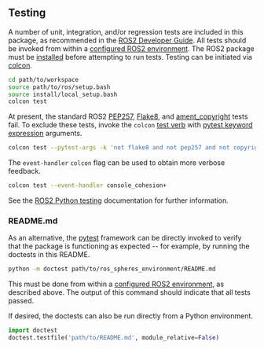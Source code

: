<!-- License

Copyright 2022 Neuromechatronics Lab, Carnegie Mellon University (a.whit)

Contributors:
  a. whit. (nml@whit.contact)

This Source Code Form is subject to the terms of the Mozilla Public
License, v. 2.0. If a copy of the MPL was not distributed with this
file, You can obtain one at https://mozilla.org/MPL/2.0/.
-->

## Testing

A number of unit, integration, and/or regression tests are included in this 
package, as recommended in the [ROS2 Developer Guide]. All tests should be 
invoked from within a [configured ROS2 environment]. The ROS2 package must be 
[installed](doc/markdown/installation.md) before attempting to run 
tests. Testing can be initiated via [colcon].

```bash
cd path/to/workspace
source path/to/ros/setup.bash
source install/local_setup.bash
colcon test
```

At present, the standard ROS2 [PEP257], [Flake8], and [ament_copyright] tests 
fail. To exclude these tests, invoke the `colcon` [test verb] with 
[pytest keyword expression] arguments.

```bash
colcon test --pytest-args -k 'not flake8 and not pep257 and not copyright'
```

The `event-handler` `colcon` flag can be used to obtain more verbose feedback.

```bash
colcon test --event-handler console_cohesion+
```

See the [ROS2 Python testing] documentation for further information.

### README.md

As an alternative, the [pytest] framework can be directly invoked to verify 
that the package is functioning as expected -- for example, by running the 
doctests in this README.

```bash
python -m doctest path/to/ros_spheres_environment/README.md
```

This must be done from within a [configured ROS2 environment], as described 
above. The output of this command should indicate that all tests passed. 

If desired, the doctests can also be run directly from a Python environment.

```python
import doctest
doctest.testfile('path/to/README.md', module_relative=False)

```


<!---------------------------------------------------------------------
   References
---------------------------------------------------------------------->

[Python path]: https://docs.python.org/3/tutorial/modules.html#the-module-search-path

[doctest]: https://docs.python.org/3/library/doctest.html

[ROS2]: https://docs.ros.org/en/humble/index.html


[pytest]: https://docs.pytest.org/


[configured ROS2 environment]: https://docs.ros.org/en/humble/Tutorials/Beginner-CLI-Tools/Configuring-ROS2-Environment.html

[ros2_environment]: https://docs.ros.org/en/humble/Tutorials/Beginner-CLI-Tools/Configuring-ROS2-Environment.html

[configure_ros2_environment]: https://docs.ros.org/en/humble/Tutorials/Configuring-ROS2-Environment.html

[ROS2 workspace]: https://docs.ros.org/en/humble/Tutorials/Beginner-Client-Libraries/Creating-A-Workspace/Creating-A-Workspace.html

[ros2_developer_guide-testing]: https://docs.ros.org/en/humble/The-ROS2-Project/Contributing/Developer-Guide.html#testing

[ROS2 testing]: https://docs.ros.org/en/humble/Tutorials/Intermediate/Testing/Testing-Main.html#

[ros2_basic_python_tests]: https://docs.ros.org/en/humble/Tutorials/Intermediate/Testing/Python.html

[ROS2 Python testing]: https://docs.ros.org/en/humble/Tutorials/Intermediate/Testing/Python.html

[ROS2 Developer Guide]: https://docs.ros.org/en/humble/The-ROS2-Project/Contributing/Developer-Guide.html#testing

[PEP257]: https://peps.python.org/pep-0257/

[Flake8]: https://flake8.pycqa.org/en/latest/

[test verb]: https://colcon.readthedocs.io/en/released/reference/verb/test.html

[pytest keyword expression]: https://docs.pytest.org/en/7.2.x/how-to/usage.html#specifying-which-tests-to-run

[ament_copyright]: https://index.ros.org/p/ament_copyright/

[colcon]: https://docs.ros.org/en/humble/Tutorials/Beginner-Client-Libraries/Colcon-Tutorial.html


